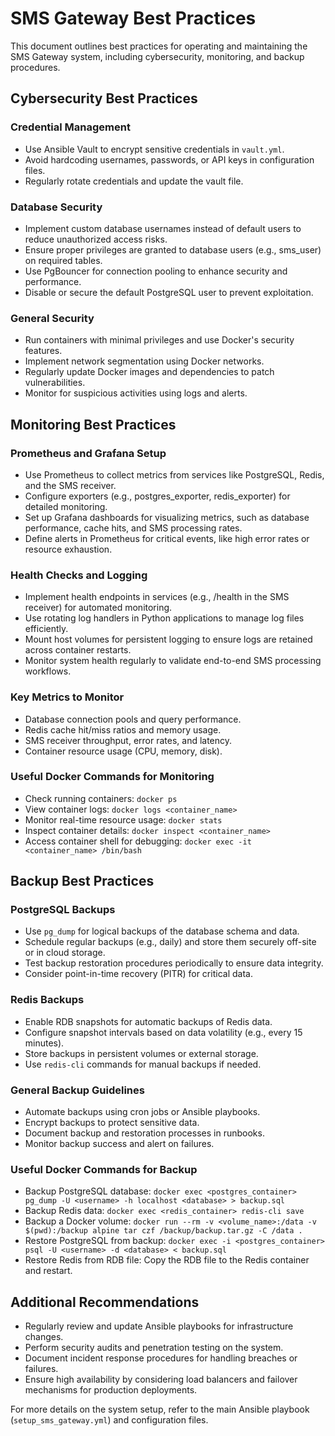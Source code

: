# SMS Gateway Best Practices

This document outlines best practices for operating and maintaining the SMS Gateway system, including cybersecurity, monitoring, and backup procedures.

## Cybersecurity Best Practices

### Credential Management
- Use Ansible Vault to encrypt sensitive credentials in `vault.yml`.
- Avoid hardcoding usernames, passwords, or API keys in configuration files.
- Regularly rotate credentials and update the vault file.

### Database Security
- Implement custom database usernames instead of default users to reduce unauthorized access risks.
- Ensure proper privileges are granted to database users (e.g., sms_user) on required tables.
- Use PgBouncer for connection pooling to enhance security and performance.
- Disable or secure the default PostgreSQL user to prevent exploitation.

### General Security
- Run containers with minimal privileges and use Docker's security features.
- Implement network segmentation using Docker networks.
- Regularly update Docker images and dependencies to patch vulnerabilities.
- Monitor for suspicious activities using logs and alerts.

## Monitoring Best Practices

### Prometheus and Grafana Setup
- Use Prometheus to collect metrics from services like PostgreSQL, Redis, and the SMS receiver.
- Configure exporters (e.g., postgres_exporter, redis_exporter) for detailed monitoring.
- Set up Grafana dashboards for visualizing metrics, such as database performance, cache hits, and SMS processing rates.
- Define alerts in Prometheus for critical events, like high error rates or resource exhaustion.

### Health Checks and Logging
- Implement health endpoints in services (e.g., /health in the SMS receiver) for automated monitoring.
- Use rotating log handlers in Python applications to manage log files efficiently.
- Mount host volumes for persistent logging to ensure logs are retained across container restarts.
- Monitor system health regularly to validate end-to-end SMS processing workflows.

### Key Metrics to Monitor
- Database connection pools and query performance.
- Redis cache hit/miss ratios and memory usage.
- SMS receiver throughput, error rates, and latency.
- Container resource usage (CPU, memory, disk).

### Useful Docker Commands for Monitoring
- Check running containers: `docker ps`
- View container logs: `docker logs <container_name>`
- Monitor real-time resource usage: `docker stats`
- Inspect container details: `docker inspect <container_name>`
- Access container shell for debugging: `docker exec -it <container_name> /bin/bash`

## Backup Best Practices

### PostgreSQL Backups
- Use `pg_dump` for logical backups of the database schema and data.
- Schedule regular backups (e.g., daily) and store them securely off-site or in cloud storage.
- Test backup restoration procedures periodically to ensure data integrity.
- Consider point-in-time recovery (PITR) for critical data.

### Redis Backups
- Enable RDB snapshots for automatic backups of Redis data.
- Configure snapshot intervals based on data volatility (e.g., every 15 minutes).
- Store backups in persistent volumes or external storage.
- Use `redis-cli` commands for manual backups if needed.

### General Backup Guidelines
- Automate backups using cron jobs or Ansible playbooks.
- Encrypt backups to protect sensitive data.
- Document backup and restoration processes in runbooks.
- Monitor backup success and alert on failures.

### Useful Docker Commands for Backup
- Backup PostgreSQL database: `docker exec <postgres_container> pg_dump -U <username> -h localhost <database> > backup.sql`
- Backup Redis data: `docker exec <redis_container> redis-cli save`
- Backup a Docker volume: `docker run --rm -v <volume_name>:/data -v $(pwd):/backup alpine tar czf /backup/backup.tar.gz -C /data .`
- Restore PostgreSQL from backup: `docker exec -i <postgres_container> psql -U <username> -d <database> < backup.sql`
- Restore Redis from RDB file: Copy the RDB file to the Redis container and restart.

## Additional Recommendations

- Regularly review and update Ansible playbooks for infrastructure changes.
- Perform security audits and penetration testing on the system.
- Document incident response procedures for handling breaches or failures.
- Ensure high availability by considering load balancers and failover mechanisms for production deployments.

For more details on the system setup, refer to the main Ansible playbook (`setup_sms_gateway.yml`) and configuration files.
